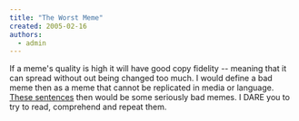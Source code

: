```yaml
---
title: "The Worst Meme"
created: 2005-02-16
authors: 
  - admin
---
```


If a meme's quality is high it will have good copy fidelity -- meaning that it can spread without out being changed too much. I would define a bad meme then as a meme that cannot be replicated in media or language. [These sentences](http://aldaily.com/bwc.htm) then would be some seriously bad memes. I DARE you to try to read, comprehend and repeat them.
